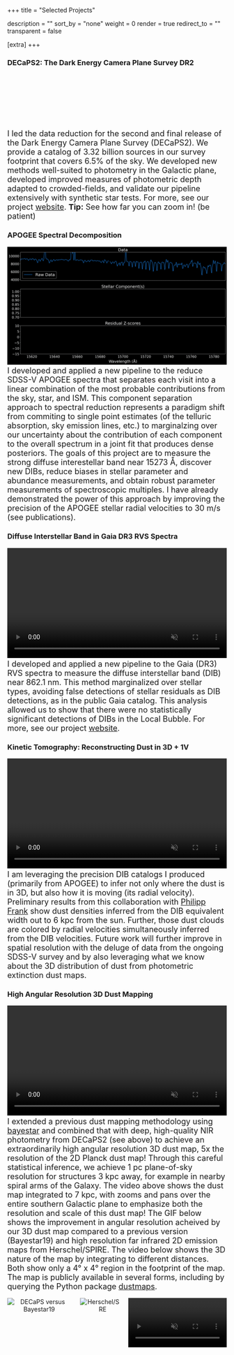 +++
title = "Selected Projects"

description = ""
sort_by = "none"
weight = 0
render = true
redirect_to = ""
transparent = false

[extra]
+++
### DECaPS2: The Dark Energy Camera Plane Survey DR2
<div class="columns is-desktop" style="object-fit:contain">
    <div style="position: relative; width: 100%; padding-bottom: 25%;">
        <div id="aladin-lite-div" frameborder="0" style="position: absolute; width: 100%; height: 100%;"></div>
        <script type="text/javascript" src="https://aladin.cds.unistra.fr/AladinLite/api/v3/latest/aladin.js" charset="utf-8"></script>
        <script type="text/javascript">
        let aladin;
        A.init.then(() => {
            aladin = A.aladin('#aladin-lite-div', {survey: "P/DECaPS/DR2/color", fov:132, cooFrame:"galactic",target: "303 +0", projection: "AIT"});
        });
        aladin.setBackgroundColor("rgb(0, 0, 0)")
        </script>
    </div>
</div>

<div style="font-size: 18px;">
I led the data reduction for the second and final release of the Dark Energy Camera Plane Survey (DECaPS2). We provide a catalog of 3.32 billion sources in our survey footprint that covers 6.5% of the sky. We developed new methods well-suited to photometry in the Galactic plane, developed improved measures of photometric depth adapted to crowded-fields, and validate our pipeline extensively with synthetic star tests. For more, see our project <a href="http://decaps.skymaps.info/" target="_blank">website</a>. <strong>Tip:</strong> See how far you can zoom in! (be patient)
</div>

### APOGEE Spectral Decomposition

<div class="columns is-desktop" style="margin-top: 1rem;">
    <div class="column" style="text-align: center;">
        <img src="/img/SB3.gif" width="100%" alt="SB3 Deblending" style="max-width: 800px;">
    </div>
</div>

<div style="font-size: 18px;">
   I developed and applied a new pipeline to the reduce SDSS-V APOGEE spectra that separates each visit into a linear combination of the most probable contributions from the sky, star, and ISM. This component separation approach to spectral reduction represents a paradigm shift from commiting to single point estimates (of the telluric absorption, sky emission lines, etc.) to marginalzing over our uncertainty about the contribution of each component to the overall spectrum in a joint fit that produces dense posteriors. The goals of this project are to measure the strong diffuse interestellar band near 15273 Å, discover new DIBs, reduce biases in stellar parameter and abundance measurements, and obtain robust parameter measurements of spectroscopic multiples. I have already demonstrated the power of this approach by improving the precision of the APOGEE stellar radial velocities to 30 m/s (see publications).
</div>

### Diffuse Interstellar Band in Gaia DR3 RVS Spectra
<div class="columns is-desktop" style="margin-top: 1rem;">
    <div class="column" style="text-align: center;">
        <video width="100%" height="auto" controls autoplay loop muted style="max-width: 800px;">
            <source src="/img/localBubble.mp4" type="video/mp4">
            Your browser does not support the video tag.
        </video>
    </div>
</div>
<div style="font-size: 18px;">
   I developed and applied a new pipeline to the Gaia (DR3) RVS spectra to measure the diffuse interstellar band (DIB) near 862.1 nm. This method marginalized over stellar types, avoiding false detections of stellar residuals as DIB detections, as in the public Gaia catalog. This analysis allowed us to show that there were no statistically significant detections of DIBs in the Local Bubble. For more, see our project <a href="https://faun.rc.fas.harvard.edu/saydjari/GaiaDIB/" target="_blank">website</a>.
</div>

### Kinetic Tomography: Reconstructing Dust in 3D + 1V

<div class="columns is-desktop" style="margin-top: 1rem;">
    <div class="column" style="text-align: center;">
        <video width="100%" controls autoplay loop muted style="max-width: 800px;">
            <source src="/img/test4ktv2.mp4" type="video/mp4">
            Your browser does not support the video tag.
        </video>
    </div>
</div>

<div style="font-size: 18px;">
   I am leveraging the precision DIB catalogs I produced (primarily from APOGEE) to infer not only where the dust is in 3D, but also how it is moving (its radial velocity). Preliminary results from this collaboration with <a href="https://www.ph-frank.de/" target="_blank">Philipp Frank</a> show dust densities inferred from the DIB equivalent width out to 6 kpc from the sun. Further, those dust clouds are colored by radial velocities simultaneously inferred from the DIB velocities. Future work will further improve in spatial resolution with the deluge of data from the ongoing SDSS-V survey and by also leveraging what we know about the 3D distribution of dust from photometric extinction dust maps.
</div>

### High Angular Resolution 3D Dust Mapping

<div class="columns is-desktop" style="margin-top: 1rem;">
    <div class="column" style="text-align: center;">
        <video width="100%" controls autoplay loop muted style="max-width: 800px;">
            <source src="/img/dust_pan.mp4" type="video/mp4">
            Your browser does not support the video tag.
        </video>
    </div>
</div>
<div style="font-size: 18px;">
   I extended a previous dust mapping methodology using <a href="https://github.com/gregreen/bayestar" target="_blank">bayestar</a> and combined that with deep, high-quality NIR photometry from DECaPS2 (see above) to achieve an extraordinarily high angular resolution 3D dust map, 5x the resolution of the 2D Planck dust map! Through this careful statistical inference, we achieve 1 pc plane-of-sky resolution for structures 3 kpc away, for example in nearby spiral arms of the Galaxy. The video above shows the dust map integrated to 7 kpc, with zooms and pans over the entire southern Galactic plane to emphasize both the resolution and scale of this dust map! The GIF below shows the improvement in angular resolution acheived by our 3D dust map compared to a previous version (Bayestar19) and high resolution far infrared 2D emission maps from Herschel/SPIRE. The video below shows the 3D nature of the map by integrating to different distances. Both show only a 4° x 4° region in the footprint of the map. The map is publicly available in several forms, including by querying the Python package <a href="https://github.com/gregreen/dustmaps" target="_blank">dustmaps</a>.
</div>

<div class="columns is-desktop" style="margin-top: 1rem;">
    <div class="column" style="text-align: center;">
        <img src="/img/highResCompare.gif" width="100%" alt="DECaPS versus Bayestar19" style="max-width: 500px;">
    </div>
    <div class="column" style="text-align: center;">
        <img src="/img/spire.png" width="100%" alt="Herschel/SPIRE" style="max-width: 500px;">
    </div>
    <div class="column" style="text-align: center;">
        <video width="100%" controls autoplay loop muted style="max-width: 500px;">
            <source src="/img/truncated_spire.mp4" type="video/mp4">
            Your browser does not support the video tag.
        </video>
    </div>
</div>


    







